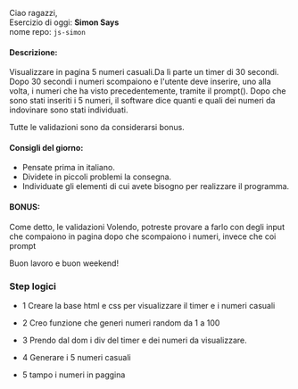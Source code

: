 Ciao ragazzi,<br>
Esercizio di oggi: **Simon Says**<br>
nome repo: `js-simon`

#### Descrizione:
Visualizzare in pagina 5 numeri casuali.Da lì parte un timer di 30 secondi.
Dopo 30 secondi i numeri scompaiono e l'utente deve inserire, uno alla volta, i numeri che ha visto precedentemente, tramite il prompt().
Dopo che sono stati inseriti i 5 numeri, il software dice quanti e quali dei numeri da indovinare sono stati individuati.

Tutte le validazioni sono da considerarsi bonus.

#### Consigli del giorno:
* Pensate prima in italiano.
* Dividete in piccoli problemi la consegna.
* Individuate gli elementi di cui avete bisogno per realizzare il programma.

#### BONUS:
Come detto, le validazioni
Volendo, potreste provare a farlo con degli input che compaiono in pagina dopo che scompaiono i numeri, invece che coi prompt

Buon lavoro e buon weekend!



### Step logici 

- 1 Creare la base html e css per visualizzare il timer e i numeri casuali

- 2 Creo funzione che generi numeri random da 1 a 100

- 3 Prendo dal dom i div del timer e dei numeri da visualizzare.

- 4 Generare i 5 numeri casuali 

- 5 tampo i numeri in paggina